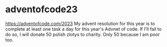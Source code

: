 ﻿# adventofcode23
https://adventofcode.com/2023
My advent resolution for this year is to complete at least one task a day for this year's Advnet of code.
If I'll fail to do so, I will donate 50 polish zlotys to charity. Only 50 because I am poor too.
